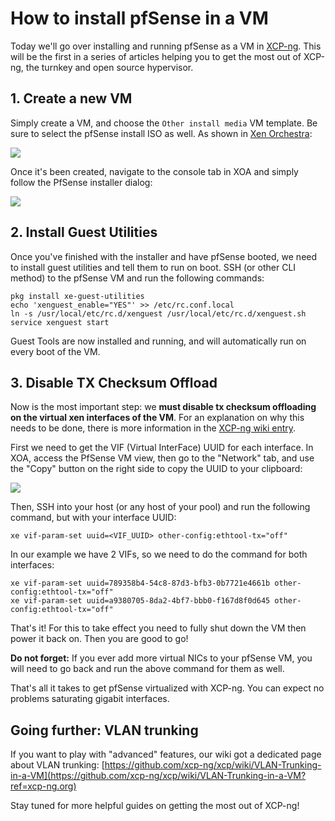 # How to install pfSense in a VM


Today we'll go over installing and running pfSense as a VM in [XCP-ng](https://xcp-ng.org/?ref=xcp-ng.org). This will be the first in a series of articles helping you to get the most out of XCP-ng, the turnkey and open source hypervisor.

## 1. Create a new VM

Simply create a VM, and choose the `Other install media` VM template. Be sure to select the pfSense install ISO as well. As shown in [Xen Orchestra](https://xen-orchestra.com/?ref=xcp-ng.org#!/xo-home):  

![](https://xcp-ng.org/blog/content/images/2019/06/1.png)

Once it's been created, navigate to the console tab in XOA and simply follow the PfSense installer dialog:

![](https://xcp-ng.org/blog/content/images/2019/06/2.png)

## 2. Install Guest Utilities

Once you've finished with the installer and have pfSense booted, we need to install guest utilities and tell them to run on boot. SSH (or other CLI method) to the pfSense VM and run the following commands:

```
pkg install xe-guest-utilities
echo 'xenguest_enable="YES"' >> /etc/rc.conf.local
ln -s /usr/local/etc/rc.d/xenguest /usr/local/etc/rc.d/xenguest.sh
service xenguest start
```

Guest Tools are now installed and running, and will automatically run on every boot of the VM.

## 3. Disable TX Checksum Offload

Now is the most important step: we **must disable tx checksum offloading on the virtual xen interfaces of the VM**. For an explanation on why this needs to be done, there is more information in the [XCP-ng wiki entry](https://github.com/xcp-ng/xcp/wiki/pfSense-in-a-VM?ref=xcp-ng.org#3-disable-tx-checksum-offload).

First we need to get the VIF (Virtual InterFace) UUID for each interface. In XOA, access the PfSense VM view, then go to the "Network" tab, and use the "Copy" button on the right side to copy the UUID to your clipboard:

![](https://xcp-ng.org/blog/content/images/2019/06/4.png)

Then, SSH into your host (or any host of your pool) and run the following command, but with your interface UUID:

`xe vif-param-set uuid=<VIF_UUID> other-config:ethtool-tx="off"`

In our example we have 2 VIFs, so we need to do the command for both interfaces:

```
xe vif-param-set uuid=789358b4-54c8-87d3-bfb3-0b7721e4661b other-config:ethtool-tx="off"
xe vif-param-set uuid=a9380705-8da2-4bf7-bbb0-f167d8f0d645 other-config:ethtool-tx="off"
```

That's it! For this to take effect you need to fully shut down the VM then power it back on. Then you are good to go!

**Do not forget:** If you ever add more virtual NICs to your pfSense VM, you will need to go back and run the above command for them as well.

That's all it takes to get pfSense virtualized with XCP-ng. You can expect no problems saturating gigabit interfaces.

## Going further: VLAN trunking

If you want to play with "advanced" features, our wiki got a dedicated page about VLAN trunking: [https://github.com/xcp-ng/xcp/wiki/VLAN-Trunking-in-a-VM](https://github.com/xcp-ng/xcp/wiki/VLAN-Trunking-in-a-VM?ref=xcp-ng.org)

Stay tuned for more helpful guides on getting the most out of XCP-ng!